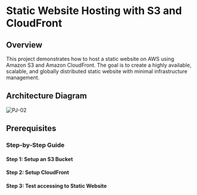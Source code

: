 # Static Website Hosting with S3 and CloudFront 

## Overview
This project demonstrates how to host a static website on AWS using Amazon S3 and Amazon CloudFront. The goal is to create a highly available, scalable, and globally distributed static website with minimal infrastructure management.

## Architecture Diagram
![PJ-02](https://github.com/user-attachments/assets/cba0796c-b26e-4b27-bcf6-c8e5839e8c6c)

## Prerequisites

### Step-by-Step Guide

#### Step 1: Setup an S3 Bucket

#### Step 2: Setup CloudFront

#### Step 3: Test accessing to Static Website
